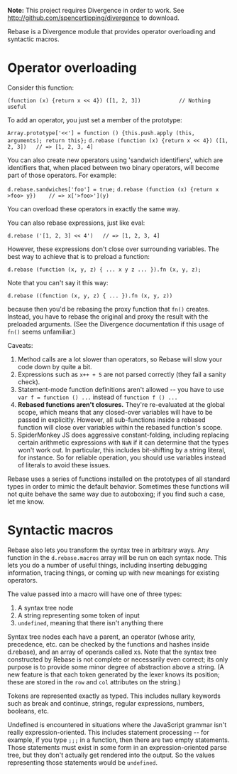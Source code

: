 **Note:** This project requires Divergence in order to work.
See http://github.com/spencertipping/divergence to download.

Rebase is a Divergence module that provides operator overloading and syntactic macros.

# Operator overloading

Consider this function:

`(function (x) {return x << 4}) ([1, 2, 3])            // Nothing useful`

To add an operator, you just set a member of the prototype:

`Array.prototype['<<'] = function () {this.push.apply (this, arguments); return this};`
`d.rebase (function (x) {return x << 4}) ([1, 2, 3])   // => [1, 2, 3, 4]`

You can also create new operators using 'sandwich identifiers', which are identifiers that, when placed between two binary operators, will become part of those operators. For example:

`d.rebase.sandwiches['foo'] = true;`
`d.rebase (function (x) {return x >foo> y})    // => x['>foo>'](y)`

You can overload these operators in exactly the same way.

You can also rebase expressions, just like eval:

`d.rebase ('[1, 2, 3] << 4')   // => [1, 2, 3, 4]`

However, these expressions don't close over surrounding variables. The best way to achieve that is to preload a function:

`d.rebase (function (x, y, z) { ... x y z ... }).fn (x, y, z);`

Note that you can't say it this way:

`d.rebase ((function (x, y, z) { ... }).fn (x, y, z))`

because then you'd be rebasing the proxy function that `fn()` creates. Instead, you have to rebase the original and proxy the result with the preloaded arguments. (See the Divergence documentation if this usage of `fn()` seems unfamiliar.)

Caveats:

1. Method calls are a lot slower than operators, so Rebase will slow your code down by quite a bit.
2. Expressions such as `x++ + 5` are not parsed correctly (they fail a sanity check).
3. Statement-mode function definitions aren't allowed -- you have to use `var f = function () ...` instead of `function f () ...`
4. **Rebased functions aren't closures.** They're re-evaluated at the global scope, which means that any closed-over variables will have to be passed in explicitly. However, all sub-functions inside a rebased function will close over variables within the rebased function's scope.
5. SpiderMonkey JS does aggressive constant-folding, including replacing certain arithmetic expressions with `NaN` if it can determine that the types won't work out. In particular, this includes bit-shifting by a string literal, for instance. So for reliable operation, you should use variables instead of literals to avoid these issues.

Rebase uses a series of functions installed on the prototypes of all standard types in order to mimic the default behavior. Sometimes these functions will not quite behave the same way due to autoboxing; if you find such a case, let me know.

# Syntactic macros

Rebase also lets you transform the syntax tree in arbitrary ways. Any function in the `d.rebase.macros` array will be run on each syntax node. This lets you do a number of useful things, including inserting debugging information, tracing things, or coming up with new meanings for existing operators.

The value passed into a macro will have one of three types:

1. A syntax tree node
2. A string representing some token of input
3. `undefined`, meaning that there isn't anything there

Syntax tree nodes each have a parent, an operator (whose arity, precedence, etc. can be checked by the functions and hashes inside d.rebase), and an array of operands called xs. Note that the syntax tree constructed by Rebase is not complete or necessarily even correct; its only purpose is to provide some minor degree of abstraction above a string. (A new feature is that each token generated by the lexer knows its position; these are stored in the `row` and `col` attributes on the string.)

Tokens are represented exactly as typed. This includes nullary keywords such as break and continue, strings, regular expressions, numbers, booleans, etc.

Undefined is encountered in situations where the JavaScript grammar isn't really expression-oriented. This includes statement processing -- for example, if you type `;;;` in a function, then there are two empty statements. Those statements must exist in some form in an expression-oriented parse tree, but they don't actually get rendered into the output. So the values representing those statements would be `undefined`.

